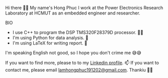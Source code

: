 Hi there 👋👋
My name's Hong Phuc
I work at the Power Electronics Research Laboratory at HCMUT as an embedded engineer and researcher.

BIO
* I use C++ to program the DSP TMS320F28379D processor. 🧑‍💻
* I'm using Python for data analysis. 📖
* I'm using LaTeX for writing report. 📝

I'm speaking English not good, so I hope you don't crime me 😅😅

If you want to find more, please to to my [Linkedin profile](https://www.linkedin.com/in/hongphuclam1912/).
📫 If you want to contact me, please email lamhongphuc191202@gmail.com. Thankiu 🥰🥰
